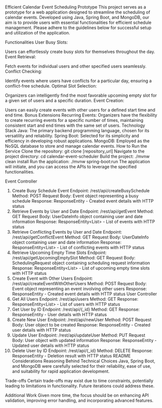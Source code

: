 Efficient Calendar Event Scheduling Prototype
This project serves as a prototype for a web application designed to streamline the scheduling of calendar events. Developed using Java, Spring Boot, and MongoDB, 
our aim is to provide users with essential functionalities for efficient schedule management. Please adhere to the guidelines below for successful setup and utilization of the application.

Functionalities
User Busy Slots:

Users can effortlessly create busy slots for themselves throughout the day.
Event Retrieval:

Fetch events for individual users and other specified users seamlessly.
Conflict Checking:

Identify events where users have conflicts for a particular day, ensuring a conflict-free schedule.
Optimal Slot Selection:

Organizers can intelligently find the most favorable upcoming empty slot for a given set of users and a specific duration.
Event Creation:

Users can easily create events with other users for a defined start time and end time.
Bonus Extensions
Recurring Events:
Organizers have the flexibility to create recurring events for a specific number of times, maintaining consistent start and end times with the same set of users.
Technology Stack
Java: The primary backend programming language, chosen for its versatility and reliability.
Spring Boot: Selected for its simplicity and efficiency in developing robust applications.
MongoDB: Employed as the NoSQL database to store and manage calendar events.
How to Run the Service
Clone the repository: git clone [repository_url]
Navigate to the project directory: cd calendar-event-scheduler
Build the project: ./mvnw clean install
Run the application: ./mvnw spring-boot:run
The application will initiate, and you can access the APIs to leverage the specified functionalities.

Event Controller
1. Create Busy Schedule Event
Endpoint: /rest/api/createBusySchedule
Method: POST
Request Body: Event object representing a busy schedule
Response: ResponseEntity<Event> - Created event details with HTTP status
2. Retrieve Events by User and Date
Endpoint: /rest/api/getEvent
Method: GET
Request Body: UserDateInfo object containing user and date information
Response: ResponseEntity<List<Event>> - List of events with HTTP status
3. Retrieve Conflicting Events by User and Date
Endpoint: /rest/api/getConflictEvent
Method: GET
Request Body: UserDateInfo object containing user and date information
Response: ResponseEntity<List<Event>> - List of conflicting events with HTTP status
4. Retrieve Upcoming Empty Time Slots
Endpoint: /rest/api/getUpcomingEmptySlot
Method: GET
Request Body: SchedulingRequest object containing scheduling request information
Response: ResponseEntity<List<TimeSlot>> - List of upcoming empty time slots with HTTP status
5. Create Event with Other Users
Endpoint: /rest/api/createEventWithOtherUsers
Method: POST
Request Body: Event object representing an event involving other users
Response: ResponseEntity<Event> - Created event details with HTTP status
User Controller
1. Get All Users
Endpoint: /rest/api/users
Method: GET
Response: ResponseEntity<List<User>> - List of users with HTTP status
2. Get User by ID
Endpoint: /rest/api/{_id}
Method: GET
Response: ResponseEntity<User> - User details with HTTP status
3. Create New User
Endpoint: /rest/api/newUser
Method: POST
Request Body: User object to be created
Response: ResponseEntity<User> - Created user details with HTTP status
4. Update User
Endpoint: /rest/api/updateUser
Method: PUT
Request Body: User object with updated information
Response: ResponseEntity<User> - Updated user details with HTTP status
5. Delete User by ID
Endpoint: /rest/api/{_id}
Method: DELETE
Response: ResponseEntity<DeleteResult> - Deletion result with HTTP status
README Considerations
Reasoning Behind Technical Choices
Java, Spring Boot, and MongoDB were carefully selected for their reliability, ease of use, and suitability for rapid application development.

Trade-offs
Certain trade-offs may exist due to time constraints, potentially leading to limitations in functionality. Future iterations could address these.

Additional Work
Given more time, the focus should be on enhancing API validation, improving error handling, and incorporating advanced features.
